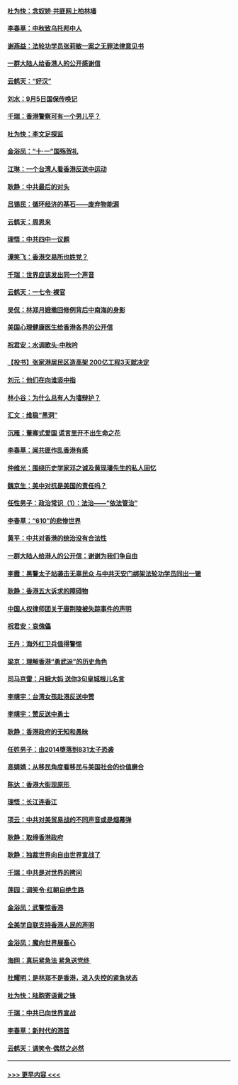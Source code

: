 #### [吐为快：念奴娇‧共匪网上柏林墙](../pages/nsc993/n11519122.md?t=09131833) 
#### [李春草：中秋致乌托邦中人](../pages/nsc993/n11518776.md?t=09131833) 
#### [谢燕益：法轮功学员张莉敏一案之无罪法律意见书](../pages/nsc993/n11517600.md?t=09131833) 
#### [一群大陆人给香港人的公开感谢信](../pages/nsc993/n11514797.md?t=09131833) 
#### [云鹤天：“好汉”](../pages/nsc993/n11513536.md?t=09131833) 
#### [刘水：9月5日国保传唤记](../pages/nsc993/n11513460.md?t=09131833) 
#### [千瑞：香港警察可有一个男儿乎？](../pages/nsc993/n11513109.md?t=09131833) 
#### [吐为快：李文足探监](../pages/nsc993/n11509622.md?t=09131833) 
#### [金浴凤：“十‧一”国殇贺礼](../pages/nsc993/n11509593.md?t=09131833) 
#### [江琳：一个台湾人看香港反送中运动](../pages/nsc993/n11509211.md?t=09131833) 
#### [耿静：中共最后的对头](../pages/nsc993/n11508308.md?t=09131833) 
#### [吕锡民：循环经济的基石——废弃物能源](../pages/nsc993/n11508212.md?t=09131833) 
#### [云鹤天：周恩来](../pages/nsc993/n11508055.md?t=09131833) 
#### [理悟：中共四中一议题](../pages/nsc993/n11507782.md?t=09131833) 
#### [谭笑飞：香港交易所也姓党？](../pages/nsc993/n11507753.md?t=09131833) 
#### [千瑞：世界应该发出同一个声音](../pages/nsc993/n11507290.md?t=09131833) 
#### [云鹤天：一七令‧裸官](../pages/nsc993/n11507177.md?t=09131833) 
#### [吴侃：林郑月娥撤回修例背后中南海的身影](../pages/nsc993/n11506876.md?t=09131833) 
#### [美国心理健康医生给香港各界的公开信](../pages/nsc993/n11506809.md?t=09131833) 
#### [祝君安：水调歌头‧中秋吟](../pages/nsc993/n11506758.md?t=09131833) 
#### [【投书】张家港居民区造高架 200亿工程3天就决定](../pages/nsc993/n11506682.md?t=09131833) 
#### [刘元：他们在向谁竖中指](../pages/nsc993/n11505384.md?t=09131833) 
#### [林小谷：为什么总有人为墙辩护？](../pages/nsc993/n11505226.md?t=09131833) 
#### [汇文：维稳“黑洞”](../pages/nsc993/n11504347.md?t=09131833) 
#### [沉雁：董卿式爱国 谎言里开不出生命之花](../pages/nsc993/n11503215.md?t=09131833) 
#### [李春草：闻共匪作乱香港有感](../pages/nsc993/n11503072.md?t=09131833) 
#### [仲维光：围绕历史学家邓之诚及黄现璠先生的私人回忆](../pages/nsc993/n11501330.md?t=09131833) 
#### [魏京生：美中对抗是美国的责任吗？](../pages/nsc993/n11500723.md?t=09131833) 
#### [任性男子：政治常识（1）：法治——“依法管治”](../pages/nsc993/n11500791.md?t=09131833) 
#### [李春草：“610”的悲惨世界](../pages/nsc993/n11501141.md?t=09131833) 
#### [黄平：中共对香港的统治没有合法性](../pages/nsc993/n11499473.md?t=09131833) 
#### [一群大陆人给港人的公开信：谢谢为我们争自由](../pages/nsc993/n11500402.md?t=09131833) 
#### [李霞：黑警太子站袭击无辜民众 与中共天安门绑架法轮功学员同出一辙](../pages/nsc993/n11499805.md?t=09131833) 
#### [耿静：香港五大诉求的障碍物](../pages/nsc993/n11497578.md?t=09131833) 
#### [中国人权律师团关于唐荆陵被失踪事件的声明](../pages/nsc993/n11500014.md?t=09131833) 
#### [祝君安：哀傀儡](../pages/nsc993/n11499776.md?t=09131833) 
#### [王丹：海外红卫兵值得警惕](../pages/nsc993/n11498138.md?t=09131833) 
#### [梁京：理解香港“勇武派”的历史角色](../pages/nsc993/n11498006.md?t=09131833) 
#### [司马京雷：月娥大妈  送你3句皇城根儿名言](../pages/nsc993/n11497885.md?t=09131833) 
#### [李靖宇：台湾女孩赴港反送中赞](../pages/nsc993/n11497721.md?t=09131833) 
#### [李靖宇：赞反送中勇士](../pages/nsc993/n11497452.md?t=09131833) 
#### [耿静：香港政府的无知和愚昧](../pages/nsc993/n11494238.md?t=09131833) 
#### [任姓男子：由2014堕落到831太子恐袭](../pages/nsc993/n11496683.md?t=09131833) 
#### [高婧婧：从移民角度看移民与美国社会的价值磨合](../pages/nsc993/n11495757.md?t=09131833) 
#### [陈达：香港大街现原形 ](../pages/nsc993/n11495441.md?t=09131833) 
#### [理悟：长江连香江](../pages/nsc993/n11495377.md?t=09131833) 
#### [项云：中共对美贸易战的不同声音或是烟幕弹](../pages/nsc993/n11494929.md?t=09131833) 
#### [耿静：取缔香港政府](../pages/nsc993/n11494218.md?t=09131833) 
#### [耿静：独裁世界向自由世界宣战了](../pages/nsc993/n11494190.md?t=09131833) 
#### [千瑞：中共是对世界的拷问](../pages/nsc993/n11493021.md?t=09131833) 
#### [莲园：调笑令‧红朝自绝生路](../pages/nsc993/n11493011.md?t=09131833) 
#### [金浴凤：武警惊香港](../pages/nsc993/n11492994.md?t=09131833) 
#### [全美学自联支持香港人民的声明](../pages/nsc993/n11492630.md?t=09131833) 
#### [金浴凤：魔向世界展畜心](../pages/nsc993/n11492599.md?t=09131833) 
#### [海网：真玩紧急法 紧急送党终 ](../pages/nsc993/n11492535.md?t=09131833) 
#### [杜耀明：是林郑不是香港，进入失控的紧急状态](../pages/nsc993/n11491420.md?t=09131833) 
#### [吐为快：陆胞寄语黄之锋](../pages/nsc993/n11491117.md?t=09131833) 
#### [千瑞：中共已向世界宣战](../pages/nsc993/n11490123.md?t=09131833) 
#### [李春草：新时代的港首](../pages/nsc993/n11489864.md?t=09131833) 
#### [云鹤天：调笑令·偶然之必然](../pages/nsc993/n11489701.md?t=09131833) 

----
#### [ >>> 更早内容 <<< ](../indexes/nsc993-earlier.md)
